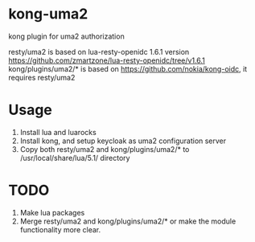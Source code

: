 # kong-uma2
kong plugin for uma2 authorization

resty/uma2 is based on lua-resty-openidc 1.6.1 version  https://github.com/zmartzone/lua-resty-openidc/tree/v1.6.1 
kong/plugins/uma2/* is based on https://github.com/nokia/kong-oidc, it requires resty/uma2


# Usage
1. Install lua and luarocks
2. Install kong, and setup keycloak as uma2 configuration server
3. Copy both resty/uma2 and kong/plugins/uma2/* to /usr/local/share/lua/5.1/ directory


# TODO
1. Make lua packages 
2. Merge resty/uma2 and kong/plugins/uma2/* or make the module functionality more clear.
